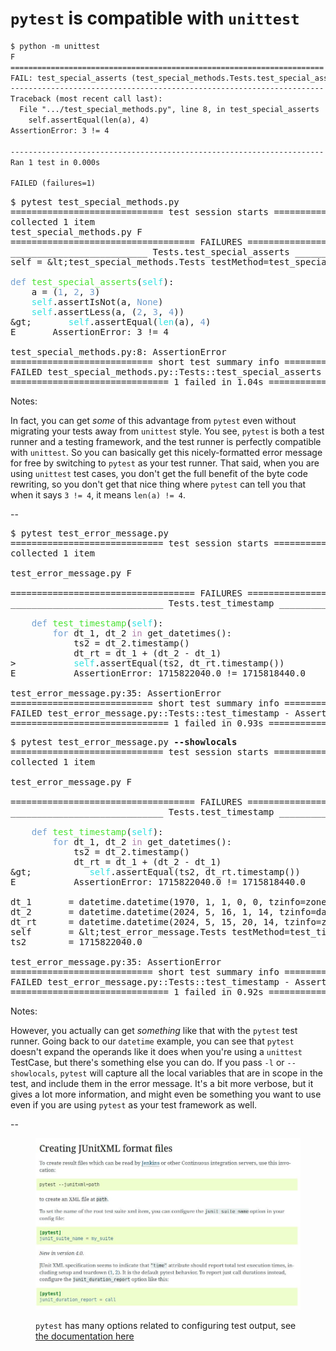 # `pytest` is compatible with `unittest`

<div class="centered-container">

<div class="side-by-side">

<div class="left">

```txt
$ python -m unittest
F
======================================================================
FAIL: test_special_asserts (test_special_methods.Tests.test_special_asserts)
----------------------------------------------------------------------
Traceback (most recent call last):
  File ".../test_special_methods.py", line 8, in test_special_asserts
    self.assertEqual(len(a), 4)
AssertionError: 3 != 4

----------------------------------------------------------------------
Ran 1 test in 0.000s

FAILED (failures=1)
```

</div>
<div class="right">
<pre class="code-wrapper"><tt class="hljs">$ pytest test_special_methods.py
<span class="pytest-ok">============================= test session starts ==============================</span>
<span class="pytest-ok">collected 1 item                                                               </span>
test_special_methods.py <span class="pytest-bad">F                                                [100%]</span>
=================================== FAILURES ===================================
<span class="pytest-error">__________________________ Tests.test_special_asserts __________________________</span>
self = &amp;lt;test_special_methods.Tests testMethod=test_special_asserts&amp;gt;<br/>
<font color="#729FCF">def</font> <font color="#4BE234">test_special_asserts</font>(<font color="#34E2E2">self</font>):
    a = (<font color="#729FCF">1</font>, <font color="#729FCF">2</font>, <font color="#729FCF">3</font>)
    <font color="#34E2E2">self</font>.assertIsNot(a, <font color="#729FCF">None</font>)
    <font color="#34E2E2">self</font>.assertLess(a, (<font color="#729FCF">2</font>, <font color="#729FCF">3</font>, <font color="#729FCF">4</font>))
&amp;gt;       <font color="#34E2E2">self</font>.assertEqual(<font color="#34E2E2">len</font>(a), <font color="#729FCF">4</font>)
<span class="pytest-error">E       AssertionError: 3 != 4</span><br/>
<span class="pytest-error">test_special_methods.py</span>:8: AssertionError
<span class="pytest-ok">=========================== short test summary info ============================</span>
<span class="pytest-bad">FAILED</span> test_special_methods.py::<span class="pytest-ok">Tests::test_special_asserts</span> - AssertionError: 3 != 4
<span class="pytest-bad">============================== </span><span class="pytest-error">1 failed</span><span class="pytest-bad"> in 1.04s ===============================</span>
</tt></pre>

</div>
</div>
</div>

Notes:

In fact, you can get *some* of this advantage from `pytest` even without migrating your tests away from `unittest` style. You see, `pytest` is both a test runner and a testing framework, and the test runner is perfectly compatible with `unittest`. So you can basically get this nicely-formatted error message for free by switching to `pytest` as your test runner. That said, when you are using `unittest` test cases, you don't get the full benefit of the byte code rewriting, so you don't get that nice thing where `pytest` can tell you that when it says `3 != 4`, it means `len(a) != 4`.

--

<div class="centered-container">

<pre class="code-wrapper disappearing-fragment nospace-fragment fragment fade-out" data-fragment-index="0"><tt class="hljs">$ pytest test_error_message.py
<span class="pytest-ok">============================= test session starts ==============================</span>
<span class="pytest-ok">collected 1 item                                                               </span>

test_error_message.py <span class="pytest-bad">F                                                  [100%]</span>

=================================== FAILURES ===================================
<span class="pytest-error">_____________________________ Tests.test_timestamp _____________________________</span>

    <font color="#729FCF">def</font> <font color="#4BE234">test_timestamp</font>(<font color="#34E2E2">self</font>):
        <font color="#729FCF">for</font> dt_1, dt_2 <font color="#AD7FA8">in</font> get_datetimes():
            ts2 = dt_2.timestamp()
            dt_rt = dt_1 + (dt_2 - dt_1)
>           <font color="#34E2E2">self</font>.assertEqual(ts2, dt_rt.timestamp())
<span class="pytest-error">E           AssertionError: 1715822040.0 != 1715818440.0</span>

<span class="pytest-error">test_error_message.py</span>:35: AssertionError
<span class="pytest-ok">=========================== short test summary info ============================</span>
<span class="pytest-bad">FAILED</span> test_error_message.py::<span class="pytest-ok">Tests::test_timestamp</span> - AssertionError: 1715822040.0 != 1715818440.0
<span class="pytest-bad">============================== </span><span class="pytest-error">1 failed</span><span class="pytest-bad"> in 0.93s ===============================</span>
</tt></pre>

<pre class="code-wrapper fragment nospace-fragment fade-in" data-fragment-index="0"><tt class="hljs">$ pytest test_error_message.py <b>--showlocals</b>
<span class="pytest-ok">============================= test session starts ==============================</span>
<span class="pytest-ok">collected 1 item                                                               </span>

test_error_message.py <span class="pytest-bad">F                                                  [100%]</span>

=================================== FAILURES ===================================
<span class="pytest-error">_____________________________ Tests.test_timestamp _____________________________</span>

    <font color="#729FCF">def</font> <font color="#4BE234">test_timestamp</font>(<font color="#34E2E2">self</font>):
        <font color="#729FCF">for</font> dt_1, dt_2 <font color="#AD7FA8">in</font> get_datetimes():
            ts2 = dt_2.timestamp()
            dt_rt = dt_1 + (dt_2 - dt_1)
&amp;gt;           <font color="#34E2E2">self</font>.assertEqual(ts2, dt_rt.timestamp())
<span class="pytest-error">E           AssertionError: 1715822040.0 != 1715818440.0</span>

dt_1       = datetime.datetime(1970, 1, 1, 0, 0, tzinfo=zoneinfo.ZoneInfo(key='America/New_York'))
dt_2       = datetime.datetime(2024, 5, 16, 1, 14, tzinfo=datetime.timezone.utc)
dt_rt      = datetime.datetime(2024, 5, 15, 20, 14, tzinfo=zoneinfo.ZoneInfo(key='America/New_York'))
self       = &amp;lt;test_error_message.Tests testMethod=test_timestamp&amp;gt;
ts2        = 1715822040.0

<span class="pytest-error">test_error_message.py</span>:35: AssertionError
<span class="pytest-ok">=========================== short test summary info ============================</span>
<span class="pytest-bad">FAILED</span> test_error_message.py::<span class="pytest-ok">Tests::test_timestamp</span> - AssertionError: 1715822040.0 != 1715818440.0
<span class="pytest-bad">============================== </span><span class="pytest-error">1 failed</span><span class="pytest-bad"> in 0.92s ===============================</span>
</tt></pre>

</div>

Notes:

However, you actually can get *something* like that with the `pytest` test runner. Going back to our `datetime` example, you can see that `pytest` doesn't expand the operands like it does when you're using a `unittest` TestCase, but there's something else you can do. If you pass `-l` or `--showlocals`, `pytest` will capture all the local variables that are in scope in the test, and include them in the error message. It's a bit more verbose, but it gives a lot more information, and might even be something you want to use even if you are using `pytest` as your test framework as well.

--

<div class="centered-container">

<figure>
<img id="splash" class="splash"
     src="images/screenshots/junitxml_output.jpg"
     alt="Screenshot of the pytest documentation showing how to create output files in the JUnitXML format"
     >

<figcaption class="footnote">

`pytest` has many options related to configuring test output, see [the documentation here](https://docs.pytest.org/en/7.1.x/how-to/output.html)
</figcaption>
</figure>

</div>
